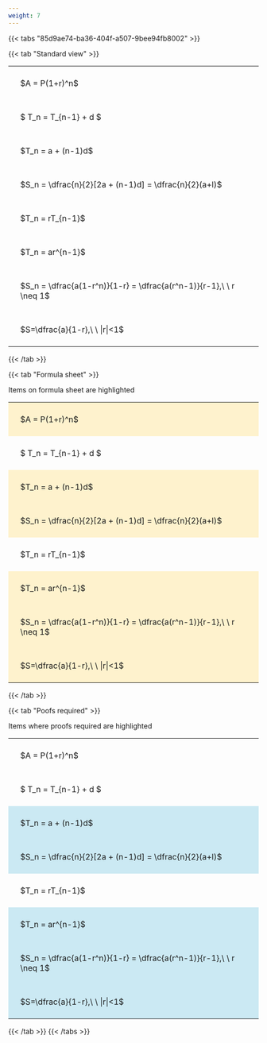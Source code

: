 ```yaml
---
weight: 7
---
```


{{< tabs "85d9ae74-ba36-404f-a507-9bee94fb8002" >}}

{{< tab "Standard view" >}}

<style type="text/css">
#T_9e222 th.col_heading {
  text-align: left;
  font-size: 1em;
}
#T_9e222 td {
  text-align: left;
  font-size: 1em;
  padding: 1.5em;
}
</style>
<table id="T_9e222">
  <thead>
  </thead>
  <tbody>
    <tr>
      <td id="T_9e222_row0_col0" class="data row0 col0" >$A = P(1+r)^n$</td>
    </tr>
    <tr>
      <td id="T_9e222_row1_col0" class="data row1 col0" >$ T_n = T_{n-1} + d $</td>
    </tr>
    <tr>
      <td id="T_9e222_row2_col0" class="data row2 col0" >$T_n = a + (n-1)d$</td>
    </tr>
    <tr>
      <td id="T_9e222_row3_col0" class="data row3 col0" >$S_n = \dfrac{n}{2}[2a + (n-1)d] = \dfrac{n}{2}(a+l)$</td>
    </tr>
    <tr>
      <td id="T_9e222_row4_col0" class="data row4 col0" >$T_n = rT_{n-1}$</td>
    </tr>
    <tr>
      <td id="T_9e222_row5_col0" class="data row5 col0" >$T_n = ar^{n-1}$</td>
    </tr>
    <tr>
      <td id="T_9e222_row6_col0" class="data row6 col0" >$S_n = \dfrac{a(1-r^n)}{1-r} = \dfrac{a(r^n-1)}{r-1},\ \  r \neq 1$</td>
    </tr>
    <tr>
      <td id="T_9e222_row7_col0" class="data row7 col0" >$S=\dfrac{a}{1-r},\ \ |r|<1$</td>
    </tr>
  </tbody>
</table>
{{< /tab >}}

{{< tab "Formula sheet" >}}

Items on formula sheet are highlighted 
<br>
<style type="text/css">
#T_dfff0 th.col_heading {
  text-align: left;
  font-size: 1em;
}
#T_dfff0 td {
  text-align: left;
  font-size: 1em;
  padding: 1.5em;
}
#T_dfff0_row0_col0, #T_dfff0_row2_col0, #T_dfff0_row3_col0, #T_dfff0_row5_col0, #T_dfff0_row6_col0, #T_dfff0_row7_col0 {
  background-color: rgba(255,194,10, 0.2);
}
#T_dfff0_row1_col0, #T_dfff0_row4_col0 {
  background-color: rgba(0,0,0,0);
}
</style>
<table id="T_dfff0">
  <thead>
  </thead>
  <tbody>
    <tr>
      <td id="T_dfff0_row0_col0" class="data row0 col0" >$A = P(1+r)^n$</td>
    </tr>
    <tr>
      <td id="T_dfff0_row1_col0" class="data row1 col0" >$ T_n = T_{n-1} + d $</td>
    </tr>
    <tr>
      <td id="T_dfff0_row2_col0" class="data row2 col0" >$T_n = a + (n-1)d$</td>
    </tr>
    <tr>
      <td id="T_dfff0_row3_col0" class="data row3 col0" >$S_n = \dfrac{n}{2}[2a + (n-1)d] = \dfrac{n}{2}(a+l)$</td>
    </tr>
    <tr>
      <td id="T_dfff0_row4_col0" class="data row4 col0" >$T_n = rT_{n-1}$</td>
    </tr>
    <tr>
      <td id="T_dfff0_row5_col0" class="data row5 col0" >$T_n = ar^{n-1}$</td>
    </tr>
    <tr>
      <td id="T_dfff0_row6_col0" class="data row6 col0" >$S_n = \dfrac{a(1-r^n)}{1-r} = \dfrac{a(r^n-1)}{r-1},\ \  r \neq 1$</td>
    </tr>
    <tr>
      <td id="T_dfff0_row7_col0" class="data row7 col0" >$S=\dfrac{a}{1-r},\ \ |r|<1$</td>
    </tr>
  </tbody>
</table>
{{< /tab >}}

{{< tab "Poofs required" >}}

Items where proofs required are highlighted 
<br>
<style type="text/css">
#T_99f87 th.col_heading {
  text-align: left;
  font-size: 1em;
}
#T_99f87 td {
  text-align: left;
  font-size: 1em;
  padding: 1.5em;
}
#T_99f87_row0_col0, #T_99f87_row1_col0, #T_99f87_row4_col0 {
  background-color: rgba(0,0,0,0);
}
#T_99f87_row2_col0, #T_99f87_row3_col0, #T_99f87_row5_col0, #T_99f87_row6_col0, #T_99f87_row7_col0 {
  background-color: rgba(0,150,200, 0.2);
}
</style>
<table id="T_99f87">
  <thead>
  </thead>
  <tbody>
    <tr>
      <td id="T_99f87_row0_col0" class="data row0 col0" >$A = P(1+r)^n$</td>
    </tr>
    <tr>
      <td id="T_99f87_row1_col0" class="data row1 col0" >$ T_n = T_{n-1} + d $</td>
    </tr>
    <tr>
      <td id="T_99f87_row2_col0" class="data row2 col0" >$T_n = a + (n-1)d$</td>
    </tr>
    <tr>
      <td id="T_99f87_row3_col0" class="data row3 col0" >$S_n = \dfrac{n}{2}[2a + (n-1)d] = \dfrac{n}{2}(a+l)$</td>
    </tr>
    <tr>
      <td id="T_99f87_row4_col0" class="data row4 col0" >$T_n = rT_{n-1}$</td>
    </tr>
    <tr>
      <td id="T_99f87_row5_col0" class="data row5 col0" >$T_n = ar^{n-1}$</td>
    </tr>
    <tr>
      <td id="T_99f87_row6_col0" class="data row6 col0" >$S_n = \dfrac{a(1-r^n)}{1-r} = \dfrac{a(r^n-1)}{r-1},\ \  r \neq 1$</td>
    </tr>
    <tr>
      <td id="T_99f87_row7_col0" class="data row7 col0" >$S=\dfrac{a}{1-r},\ \ |r|<1$</td>
    </tr>
  </tbody>
</table>
{{< /tab >}}
{{< /tabs >}}